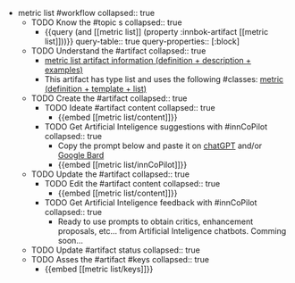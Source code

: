 
- metric list #workflow
   collapsed:: true
  - TODO Know the #topic s
    collapsed:: true
    - {{query (and [[metric list]] (property :innbok-artifact [[metric list]]))}}
      query-table:: true
      query-properties:: [:block]
  - TODO Understand the #artifact
    collapsed:: true
    - [metric list artifact information (definition + description + examples)](https://go.innbok.com/#/page/innBoK%2Fmetric-list%2Finfo)
    - This artifact has type list and uses the following #classes: [metric (definition + template + list)](https://go.innbok.com/#/page/innBoK%2Fclass%2Fmetric)
  - TODO Create the #artifact
     collapsed:: true
    - TODO Ideate #artifact content
      collapsed:: true
      - {{embed [[metric list/content]]}}
    - TODO Get Artificial Inteligence suggestions with #innCoPilot
      collapsed:: true
      - Copy the prompt below and paste it on [chatGPT](https://chat.openai.com) and/or [Google Bard](https://bard.google.com/chat)
      - {{embed [[metric list/innCoPilot]]}}
  - TODO Update the #artifact
    collapsed:: true
    - TODO Edit the #artifact content
     collapsed:: true
      - {{embed [[metric list/content]]}}
    - TODO Get Artificial Inteligence feedback with #innCoPilot
      collapsed:: true
      - Ready to use prompts to obtain critics, enhancement proposals, etc... from Artificial Inteligence chatbots. Comming soon...
  - TODO Update #artifact status
    collapsed:: true
  - TODO Asses the #artifact #keys
    collapsed:: true
    - {{embed [[metric list/keys]]}}



